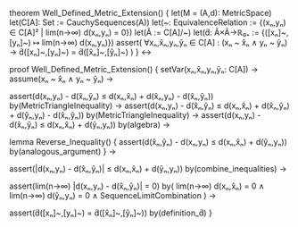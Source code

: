 theorem Well_Defined_Metric_Extension() {
  let(M = (A,d): MetricSpace)
  let(C[A]: Set := CauchySequences(A))
  let(~: EquivalenceRelation := {(xₙ,yₙ) ∈ C[A]² | lim(n→∞) d(xₙ,yₙ) = 0})
  let(Ã := C[A]/~)
  let(d̃: Ã×Ã→ℝ₀₊ := {([xₙ]~,[yₙ]~) ↦ lim(n→∞) d(xₙ,yₙ)})
  assert(
    ∀xₙ,x̂ₙ,yₙ,ŷₙ ∈ C[A] : 
      (xₙ ~ x̂ₙ ∧ yₙ ~ ŷₙ) →
      d̃([xₙ]~,[yₙ]~) = d̃([x̂ₙ]~,[ŷₙ]~)
  )
} ↔

proof Well_Defined_Metric_Extension() {
  setVar(xₙ,x̂ₙ,yₙ,ŷₙ: C[A]) →
  assume(xₙ ~ x̂ₙ ∧ yₙ ~ ŷₙ) →
  
  assert(d(xₙ,yₙ) - d(x̂ₙ,ŷₙ) ≤ d(xₙ,x̂ₙ) + d(x̂ₙ,yₙ) - d(x̂ₙ,ŷₙ)) by(MetricTriangleInequality) →
  assert(d(xₙ,yₙ) - d(x̂ₙ,ŷₙ) ≤ d(xₙ,x̂ₙ) + d(x̂ₙ,ŷₙ) + d(ŷₙ,yₙ) - d(x̂ₙ,ŷₙ)) by(MetricTriangleInequality) →
  assert(d(xₙ,yₙ) - d(x̂ₙ,ŷₙ) ≤ d(xₙ,x̂ₙ) + d(ŷₙ,yₙ)) by(algebra) →
  
  lemma Reverse_Inequality() {
    assert(d(x̂ₙ,ŷₙ) - d(xₙ,yₙ) ≤ d(xₙ,x̂ₙ) + d(ŷₙ,yₙ)) by(analogous_argument)
  } →
  
  assert(|d(xₙ,yₙ) - d(x̂ₙ,ŷₙ)| ≤ d(xₙ,x̂ₙ) + d(ŷₙ,yₙ)) by(combine_inequalities) →
  
  assert(lim(n→∞) |d(xₙ,yₙ) - d(x̂ₙ,ŷₙ)| = 0) by(
    lim(n→∞) d(xₙ,x̂ₙ) = 0 ∧
    lim(n→∞) d(ŷₙ,yₙ) = 0 ∧
    SequenceLimitCombination
  ) →
  
  assert(d̃([xₙ]~,[yₙ]~) = d̃([x̂ₙ]~,[ŷₙ]~)) by(definition_d̃)
}